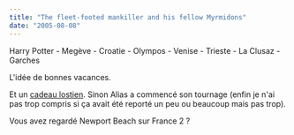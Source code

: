 ```yaml
---
title: "The fleet-footed mankiller and his fellow Myrmidons"
date: "2005-08-08"
---
```


Harry Potter - Megève - Croatie - Olympos - Venise - Trieste - La Clusaz - Garches

L'idée de bonnes vacances.

Et un [cadeau lostien](http://homepage.mac.com/mprieve/.Public/lost.mpg). Sinon Alias a commencé son tournage (enfin je n'ai pas trop compris si ça avait été reporté un peu ou beaucoup mais pas trop).

Vous avez regardé Newport Beach sur France 2 ?
